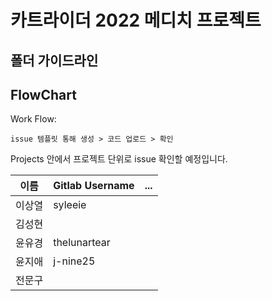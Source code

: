 # 카트라이더 2022 메디치 프로젝트

## 폴더 가이드라인

## FlowChart

Work Flow:

```
issue 템플릿 통해 생성 > 코드 업로드 > 확인
```

Projects 안에서 프로젝트 단위로 issue 확인할 예정입니다.


| 이름   | Gitlab Username | ... |
|--------|-----|-----|
| 이상열 |syleeie||
| 김성현 |||
| 윤유경 |thelunartear||
| 윤지애 |j-nine25||
| 전문구 |||
